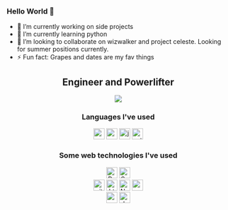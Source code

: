 ### Hello World 👋

<!--
**gShahr/gShahr** is a ✨ _special_ ✨ repository because its `README.md` (this file) appears on your GitHub profile.

Here are some ideas to get you started:
-->
- 🔭 I’m currently working on side projects
- 🌱 I’m currently learning python
- 👯 I’m looking to collaborate on wizwalker and project celeste. Looking for summer positions currently.
- ⚡ Fun fact: Grapes and dates are my fav things

<h2 align="center">Engineer and Powerlifter</h4>

<!-- Stat Cards -->
<p align="center">
     <img src="https://github-readme-stats.vercel.app/api?username=gShahr&show_icons=true&theme=tokyonight"/>
</p>

<!--  Langauges  -->
<h3 align="center">Languages I've used</h3>
<div align="center">
    <img alt="c" src="https://img.shields.io/badge/C-00599C?style=for-the-badge&logo=c&logoColor=white" height="25" />
    <img alt="cpp" src="https://img.shields.io/badge/C%2B%2B-00599C?style=for-the-badge&logo=c%2B%2B&logoColor=white" height="25" />
    <img alt="javacript" src="https://img.shields.io/badge/JavaScript-323330?style=for-the-badge&logo=javascript&logoColor=F7DF1E" height="25" />
    <img alt="python" src="https://img.shields.io/badge/Python-FFD43B?style=for-the-badge&logo=python&logoColor=blue" height="25" />
</div>

<!--   Web Tools   -->
<h3 align="center">Some web technologies I've used</h3>
<div align="center">
    <img alt="React" src="https://img.shields.io/badge/React-20232A?style=for-the-badge&logo=react&logoColor=61DAFB"  height="25" />
    <img alt="Sass" src="https://img.shields.io/badge/Sass-CC6699?style=for-the-badge&logo=sass&logoColor=white"  height="25" />
    <br/>
    <img alt="git" src="https://img.shields.io/badge/GIT-E44C30?style=for-the-badge&logo=git&logoColor=white"  height="25" />
    <img alt="html5" src="https://img.shields.io/badge/HTML5-E34F26?style=for-the-badge&logo=html5&logoColor=white"  height="25" />
    <img alt="Nodejs" src="https://img.shields.io/badge/Node.js-339933?style=for-the-badge&logo=nodedotjs&logoColor=white"  height="25" />
    <img alt="npm" src="https://img.shields.io/badge/npm-CB3837?style=for-the-badge&logo=npm&logoColor=white"  height="25" />
    <br />
    <img alt="mongodb" src="https://img.shields.io/badge/MongoDB-4EA94B?style=for-the-badge&logo=mongodb&logoColor=white" height="25"/>
    <img alt="docker" src="https://img.shields.io/badge/Docker-2CA5E0?style=for-the-badge&logo=docker&logoColor=white" height="25" />
</div>
